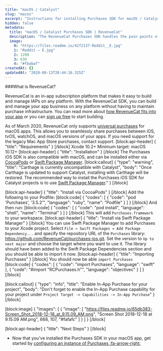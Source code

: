 ```yaml
---
title: "macOS / Catalyst"
slug: "macos"
excerpt: "Instructions for installing Purchases SDK for macOS / Catalyst"
hidden: false
metadata: 
  title: "macOS / Catalyst Purchases SDK | RevenueCat"
  description: "The RevenueCat Purchases SDK handles the pain points of in-app purchases and subscriptions, so you can get back to building your app."
  image: 
    0: "https://files.readme.io/42f2137-Reddit__E.jpg"
    1: "Reddit – E.jpg"
    2: 1200
    3: 630
    4: "#fbabaf"
createdAt: {}
updatedAt: "2020-08-13T20:44:16.325Z"
---
```

###What is RevenueCat?

RevenueCat is an in-app subscription platform that makes it easy to build and manage IAPs on any platform. With the RevenueCat SDK, you can build and manage your app business on any platform without having to maintain purchase infrastructure. You can read more about [how RevenueCat fits into your app](https://www.revenuecat.com/blog/where-does-revenuecat-fit-in-your-app) or you can [sign up free](https://app.revenuecat.com/signup) to start building.

As of March 2020, RevenueCat only supports [universal purchases](https://developer.apple.com/support/universal-purchase/) for macOS apps. This allows you to seamlessly share purchases between iOS, tvOS, watchOS, and macOS versions of your apps. If you need support for the legacy Mac App Store purchases, contact support. 
[block:api-header]
{
  "title": "Requirements"
}
[/block]
Xcode 10.2+
Minimum target: macOS 10.12+
[block:api-header]
{
  "title": "Installation"
}
[/block]
The Purchases iOS SDK is also compatible with macOS, and can be installed either via [CocoaPods](doc:macos#section-install-via-cocoapods) or [Swift Package Manager](macos#section-install-via-swift-package-manager). 
[block:callout]
{
  "type": "warning",
  "title": "Carthage is currently uncompatible with Catalyst",
  "body": "Once Carthage is updated to support Catalyst, installing with Carthage will be restored. The recommended way to install the Purchases iOS SDK for Catalyst projects is to use [Swift Package Manager](macos#section-install-via-swift-package-manager)."
}
[/block]

[block:api-header]
{
  "title": "Install via CocoaPods"
}
[/block]
Add the following to your Podfile:
[block:code]
{
  "codes": [
    {
      "code": "pod 'Purchases', '3.5.2'",
      "language": "ruby",
      "name": "Podfile"
    }
  ]
}
[/block]
And then run:
[block:code]
{
  "codes": [
    {
      "code": "pod install",
      "language": "shell",
      "name": "Terminal"
    }
  ]
}
[/block]
This will add `Purchases.framework` to your workspace.
[block:api-header]
{
  "title": "Install via Swift Package Manager"
}
[/block]
You can use Swift Package Manager to add Purchases to your Xcode project. Select `File » Swift Packages » Add Package Dependency...` and specify the repository URL of the `Purchases` library: https://github.com/RevenueCat/purchases-ios.git. Set the version to `Up to next major` and choose the target where you want to use it. The library should have been added to the Swift Package Dependencies section and you should be able to import it now.
[block:api-header]
{
  "title": "Importing Purchases"
}
[/block]
You should now be able `import Purchases`
[block:code]
{
  "codes": [
    {
      "code": "import Purchases",
      "language": "swift"
    },
    {
      "code": "#import \"RCPurchases.h\"",
      "language": "objectivec"
    }
  ]
}
[/block]

[block:callout]
{
  "type": "info",
  "title": "Enable In-App Purchase for your project",
  "body": "Don't forget to enable the In-App Purchase capability for your project under `Project Target -> Capabilities -> In-App Purchase`"
}
[/block]

[block:image]
{
  "images": [
    {
      "image": [
        "https://files.readme.io/65db383-Screen_Shot_2018-12-18_at_9.15.09_AM.png",
        "Screen Shot 2018-12-18 at 9.15.09 AM.png",
        668,
        107,
        "#fafafc"
      ]
    }
  ]
}
[/block]

[block:api-header]
{
  "title": "Next Steps"
}
[/block]
* Now that you've installed the Purchases SDK in your macOS app, get started by [configuring an instance of Purchases :fa-arrow-right:](doc:getting-started-1#section-configure-purchases)